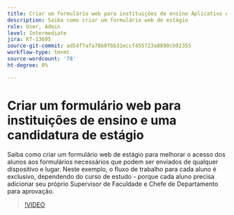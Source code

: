 ```yaml
---
title: Criar um formulário web para instituições de ensino Aplicativo de estágio
description: Saiba como criar um formulário web de estágio
role: User, Admin
level: Intermediate
jira: KT-13695
source-git-commit: ad54f7afa78b0fbb31eccf455723a8890cb92355
workflow-type: tm+mt
source-wordcount: '78'
ht-degree: 0%

---
```


# Criar um formulário web para instituições de ensino e uma candidatura de estágio

Saiba como criar um formulário web de estágio para melhorar o acesso dos alunos aos formulários necessários que podem ser enviados de qualquer dispositivo e lugar. Neste exemplo, o fluxo de trabalho para cada aluno é exclusivo, dependendo do curso de estudo - porque cada aluno precisa adicionar seu próprio Supervisor de Faculdade e Chefe de Departamento para aprovação.

>[!VIDEO](https://video.tv.adobe.com/v/3421853?quality=12&learn=on&hidetitle=true)
